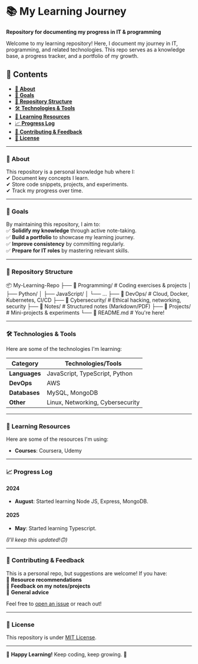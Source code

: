 # 📚 **My Learning Journey**  
**Repository for documenting my progress in IT & programming**  

Welcome to my learning repository! Here, I document my journey in IT, programming, and related technologies. This repo serves as a knowledge base, a progress tracker, and a portfolio of my growth.  

## 🚀 **Contents**  
- [📌 **About**](#-about)  
- [🎯 **Goals**](#-goals)  
- [📂 **Repository Structure**](#-repository-structure)  
- [🛠️ **Technologies & Tools**](#️-technologies--tools)  
- [📝 **Learning Resources**](#-learning-resources)  
- [📈 **Progress Log**](#-progress-log)  
- [🤝 **Contributing & Feedback**](#-contributing--feedback)  
- [📜 **License**](#-license)  

---

### 📌 **About**  
This repository is a personal knowledge hub where I:  
✔ Document key concepts I learn.  
✔ Store code snippets, projects, and experiments.  
✔ Track my progress over time.  

---

### 🎯 **Goals**  
By maintaining this repository, I aim to:  
✅ **Solidify my knowledge** through active note-taking.  
✅ **Build a portfolio** to showcase my learning journey.  
✅ **Improve consistency** by committing regularly.  
✅ **Prepare for IT roles** by mastering relevant skills.  

---

### 📂 **Repository Structure**  
📦 My-Learning-Repo
├── 📂 Programming/ # Coding exercises & projects
│ ├── Python/
│ ├── JavaScript/
│ └── ...
├── 📂 DevOps/ # Cloud, Docker, Kubernetes, CI/CD
├── 📂 Cybersecurity/ # Ethical hacking, networking, security
├── 📂 Notes/ # Structured notes (Markdown/PDF)
├── 📂 Projects/ # Mini-projects & experiments
└── 📜 README.md # You're here!

---

### 🛠️ **Technologies & Tools**  
Here are some of the technologies I'm learning:  

| Category       | Technologies/Tools |
|----------------|--------------------|
| **Languages**  | JavaScript, TypeScript, Python |
| **DevOps**     | AWS |
| **Databases**  | MySQL, MongoDB |
| **Other**      | Linux, Networking, Cybersecurity |

---

### 📝 **Learning Resources**  
Here are some of the resources I'm using:  
- **Courses**: Coursera, Udemy    

---

### 📈 **Progress Log**  
#### **2024**  
- **August**: Started learning Node JS, Express, MongoDB.  

#### **2025**  
- **May**: Started learning Typescript.  

*(I’ll keep this updated!🙃)*  

---

### 🤝 **Contributing & Feedback**  
This is a personal repo, but suggestions are welcome! If you have:  
🔹 **Resource recommendations**  
🔹 **Feedback on my notes/projects**  
🔸 **General advice**  

Feel free to [open an issue](https://github.com/DSTIXX05/My-Learning-Journey/issues) or reach out!  

---

### 📜 **License**  
This repository is under [MIT License](LICENSE).  

---

🌟 **Happy Learning!** Keep coding, keep growing. 🚀  
